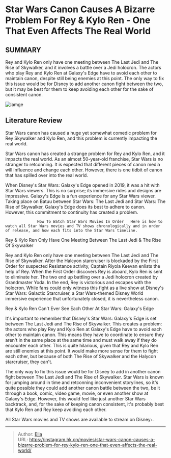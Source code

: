 # Star Wars Canon Causes A Bizarre Problem For Rey &amp; Kylo Ren - One That Even Affects The Real World


## SUMMARY 



  Rey and Kylo Ren only have one meeting between The Last Jedi and The Rise of Skywalker, and it involves a battle over a Jedi holocron.   The actors who play Rey and Kylo Ren at Galaxy&#39;s Edge have to avoid each other to maintain canon, despite still being enemies at this point.   The only way to fix this issue would be for Disney to add another canon fight between the two, but it may be best for them to keep avoiding each other for the sake of consistent canon.  

![iamge](https://static1.srcdn.com/wordpress/wp-content/uploads/2023/09/six_96203fce-d687-47e5-885b-326403dc8f36.JPG)

## Literature Review

Star Wars canon has caused a huge yet somewhat comedic problem for Rey Skywalker and Kylo Ren, and this problem is currently impacting the real world.




Star Wars canon has created a strange problem for Rey and Kylo Ren, and it impacts the real world. As an almost 50-year-old franchise, Star Wars is no stranger to retconning. It is expected that different pieces of canon media will influence and change each other. However, there is one tidbit of canon that has spilled over into the real world.




When Disney&#39;s Star Wars: Galaxy&#39;s Edge opened in 2019, it was a hit with Star Wars viewers. This is no surprise; its immersive rides and designs are impressive. Galaxy&#39;s Edge is a fun experience for any Star Wars viewer. Taking place on Batuu between Star Wars: The Last Jedi and Star Wars: The Rise of Skywalker, Galaxy&#39;s Edge does its best to adhere to canon. However, this commitment to continuity has created a problem.

                  How To Watch Star Wars Movies In Order   Here is how to watch all Star Wars movies and TV shows chronologically and in order of release, and how each fits into the Star Wars timeline.   


 Rey &amp; Kylo Ren Only Have One Meeting Between The Last Jedi &amp; The Rise Of Skywalker 
          

Rey and Kylo Ren only have one meeting between The Last Jedi and The Rise of Skywalker. After the Halcyon starcruiser is blockaded by the First Order for suspected Resistance activity, Captain Riyola Keevan enlists the help of Rey. When the First Order discovers Rey is aboard, Kylo Ren is sent to eliminate her. The two end up battling over a Jedi holocron created by Grandmaster Yoda. In the end, Rey is victorious and escapes with the holocron. While fans could only witness this fight as a live show at Disney&#39;s Star Wars: Galactic Starcruiser, a Star Wars-themed Disney World immersive experience that unfortunately closed, it is nevertheless canon.






 Rey &amp; Kylo Ren Can&#39;t Ever See Each Other At Star Wars: Galaxy&#39;s Edge 
          

It&#39;s important to remember that Disney&#39;s Star Wars: Galaxy&#39;s Edge is set between The Last Jedi and The Rise of Skywalker. This creates a problem: the actors who play Rey and Kylo Ren at Galaxy&#39;s Edge have to avoid each other to maintain canon. This means they have to coordinate to ensure they aren&#39;t in the same place at the same time and must walk away if they do encounter each other. This is quite hilarious, given that Rey and Kylo Ren are still enemies at this point. It would make more sense for them to fight each other, but because of both The Rise of Skywalker and the Halycon starcruiser, they can&#39;t.

The only way to fix this issue would be for Disney to add in another canon fight between The Last Jedi and The Rise of Skywalker. Star Wars is known for jumping around in time and retconning inconvenient storylines, so it&#39;s quite possible they could add another canon battle between the two, be it through a book, comic, video game, movie, or even another show at Galaxy&#39;s Edge. However, this would feel like just another Star Wars backtrack, and, for the sake of keeping canon consistent, it&#39;s probably best that Kylo Ren and Rey keep avoiding each other.






All Star Wars movies and TV shows are available to stream on Disney&#43;.





---

> Author: [Ella](https://instagram.hk.cn/)  
> URL: https://instagram.hk.cn/movies/star-wars-canon-causes-a-bizarre-problem-for-rey-kylo-ren-one-that-even-affects-the-real-world/  

